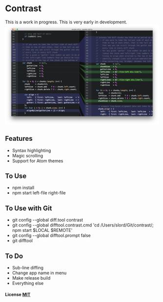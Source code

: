 # Contrast

This is a work in progress. This is very early in development.
![Screenshot](/screenshot.png)

## Features

- Syntax highlighting
- Magic scrolling
- Support for Atom themes

## To Use

- npm install
- npm start left-file right-file
 
## To Use with Git

- git config --global diff.tool contrast
- git config --global difftool.contrast.cmd 'cd /Users/slord/Git/contrast/; npm start $LOCAL $REMOTE'
- git config --global difftool.prompt false
- git difftool

## To Do

- Sub-line diffing
- Change app name in menu
- Make release build
- Everything else

#### License [MIT](LICENSE)
